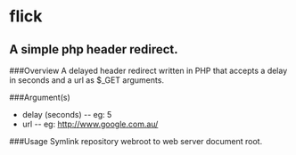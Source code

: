 # flick
## A simple php header redirect.

###Overview
A delayed header redirect written in PHP that accepts a delay in seconds and a url as $_GET arguments.

###Argument(s)
- delay (seconds)
-- eg: 5
- url
-- eg: http://www.google.com.au/

###Usage
Symlink repository webroot to web server document root.
